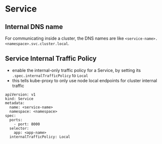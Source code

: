 # Service

## Internal DNS name
For communicating inside a cluster, the DNS names are like `<service-name>.<namespace>.svc.cluster.local`.
  
## Service Internal Traffic Policy
- enable the internal-only traffic policy for a Service, by setting its `.spec.internalTrafficPolicy` to `Local`
- this tells kube-proxy to only use node local endpoints for cluster internal traffic
```
apiVersion: v1
kind: Service
metadata:
  name: <service-name>
  namespace: <namespace>
spec:
  ports:
    - port: 8000
  selector:
    app: <app-name>      
  internalTrafficPolicy: Local
```
